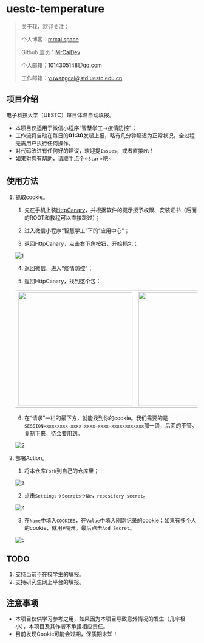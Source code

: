 # uestc-temperature

> 关于我，欢迎关注：
>
> 个人博客：[mrcai.space](https://mrcai.space)
>
> Github 主页：[MrCaiDev](https://github.com/MrCaiDev)
>
> 个人邮箱：1014305148@qq.com
>
> 工作邮箱：yuwangcai@std.uestc.edu.cn

## 项目介绍

电子科技大学（UESTC）每日体温自动填报。

- 本项目仅适用于微信小程序“智慧学工->疫情防控”；
- 工作流将自动在每日的**01:30**发起上报，略有几分钟延迟为正常状况，全过程无需用户执行任何操作。
- 对代码改进有任何好的建议，欢迎提`Issues`，或者直接`PR`！
- 如果对您有帮助，请顺手点个⭐`Star`⭐吧~

## 使用方法

1. 抓取cookie。

   1. 先在手机上装[HttpCanary](http://a.downxy.com/anzhuo/httpcanary3.3.6_anfensi.com.apk)，并根据软件的提示授予权限、安装证书（后面的ROOT和教程可以直接跳过）；

   2. 进入微信小程序“智慧学工”下的“应用中心”；

   3. 返回HttpCanary，点击右下角按钮，开始抓包；

     ![1](https://raw.githubusercontent.com/MrCaiDev/uestc-temperature/master/images/2021-11-10-13-41-58.png)

   4. 返回微信，进入“疫情防控”；

   5. 返回HttpCanary，找到这个包：

     <table><tr>
     <td><img src="https://raw.githubusercontent.com/MrCaiDev/uestc-temperature/master/images/2021-11-10-13-44-16.png" width=300 border=0></td>
     <td><img src="https://raw.githubusercontent.com/MrCaiDev/uestc-temperature/master/images/2021-11-10-13-45-14.png" width=300 border=0></td>
     </tr></table>

   6. 在“请求”一栏的最下方，就能找到你的cookie。我们需要的是`SESSION=xxxxxxxx-xxxx-xxxx-xxxx-xxxxxxxxxxxx`那一段，后面的不管。复制下来，待会要用到。

     ![2](https://raw.githubusercontent.com/MrCaiDev/uestc-temperature/master/images/2021-11-10-13-46-00.png)

2. 部署Action。

   1. 将本仓库`Fork`到自己的仓库里；

     ![3](https://raw.githubusercontent.com/MrCaiDev/uestc-temperature/master/images/1.png)

   2. 点击`Settings`→`Secrets`→`New repository secret`。

     ![4](https://raw.githubusercontent.com/MrCaiDev/uestc-temperature/master/images/2.png)

   3. 在`Name`中填入`COOKIES`，在`Value`中填入刚刚记录的cookie；如果有多个人的cookie，就用`#`隔开。最后点击`Add Secret`。

     ![5](https://raw.githubusercontent.com/MrCaiDev/uestc-temperature/master/images/3.png)

## TODO

1. 支持当前不在校学生的填报。
2. 支持研究生网上平台的填报。

## 注意事项

- 本项目仅供学习参考之用，如果因为本项目导致意外情况的发生（几率极小），本项目及其作者不承担相应责任。
- 目前发现Cookie可能会过期，保质期未知！
